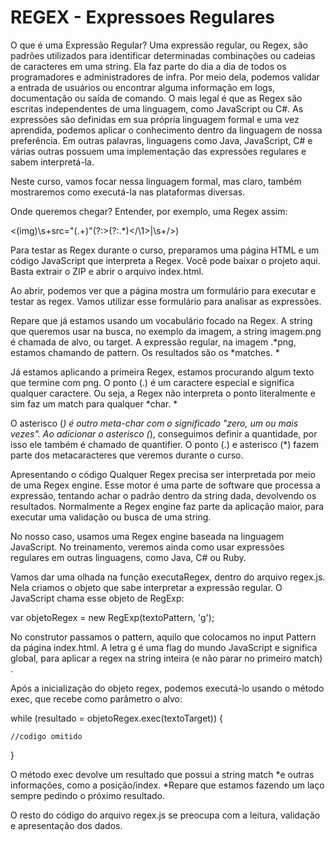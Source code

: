 <h1>REGEX - Expressoes Regulares</h1>

O que é uma Expressão Regular?
Uma expressão regular, ou Regex, são padrões utilizados para identificar determinadas combinações ou cadeias de caracteres em uma string. Ela faz parte do dia a dia de todos os programadores e administradores de infra. Por meio dela, podemos validar a entrada de usuários ou encontrar alguma informação em logs, documentação ou saída de comando. O mais legal é que as Regex são escritas independentes de uma linguagem, como JavaScript ou C#. As expressões são definidas em sua própria linguagem formal e uma vez aprendida, podemos aplicar o conhecimento dentro da linguagem de nossa preferência. Em outras palavras, linguagens como Java, JavaScript, C# e várias outras possuem uma implementação das expressões regulares e sabem interpretá-la.

Neste curso, vamos focar nessa linguagem formal, mas claro, também mostraremos como executá-la nas plataformas diversas.

Onde queremos chegar? Entender, por exemplo, uma Regex assim:

<(img)\s+src="(.+)"(?:>(?:.*)<\/\1>|\s+\/>)

Para testar as Regex durante o curso, preparamos uma página HTML e um código JavaScript que interpreta a Regex. Você pode baixar o projeto aqui. Basta extrair o ZIP e abrir o arquivo index.html.

Ao abrir, podemos ver que a página mostra um formulário para executar e testar as regex. Vamos utilizar esse formulário para analisar as expressões.

Repare que já estamos usando um vocabulário focado na Regex. A string que queremos usar na busca, no exemplo da imagem, a string imagem.png é chamada de alvo, ou target. A expressão regular, na imagem .*png, estamos chamando de pattern. Os resultados são os *matches. *

Já estamos aplicando a primeira Regex, estamos procurando algum texto que termine com png. O ponto (.) é um caractere especial e significa qualquer caractere. Ou seja, a Regex não interpreta o ponto literalmente e sim faz um match para qualquer *char. *

O asterisco (*) é outro meta-char com o significado "zero, um ou mais vezes". Ao adicionar o asterisco (*), conseguimos definir a quantidade, por isso ele também é chamado de quantifier. O ponto (.) e asterisco (*) fazem parte dos metacaracteres que veremos durante o curso.

Apresentando o código
Qualquer Regex precisa ser interpretada por meio de uma Regex engine. Esse motor é uma parte de software que processa a expressão, tentando achar o padrão dentro da string dada, devolvendo os resultados. Normalmente a Regex engine faz parte da aplicação maior, para executar uma validação ou busca de uma string.

No nosso caso, usamos uma Regex engine baseada na linguagem JavaScript. No treinamento, veremos ainda como usar expressões regulares em outras linguagens, como Java, C# ou Ruby.

Vamos dar uma olhada na função executaRegex, dentro do arquivo regex.js. Nela criamos o objeto que sabe interpretar a expressão regular. O JavaScript chama esse objeto de RegExp:

var objetoRegex = new RegExp(textoPattern, 'g');

No construtor passamos o pattern, aquilo que colocamos no input Pattern da página index.html. A letra g é uma flag do mundo JavaScript e significa global, para aplicar a regex na string inteira (e não parar no primeiro match) .

Após a inicialização do objeto regex, podemos executá-lo usando o método exec, que recebe como parâmetro o alvo:

while (resultado = objetoRegex.exec(textoTarget)) {

    //codigo omitido

}

O método exec devolve um resultado que possui a string match *e outras informações, como a posição/index. *Repare que estamos fazendo um laço sempre pedindo o próximo resultado.

O resto do código do arquivo regex.js se preocupa com a leitura, validação e apresentação dos dados.